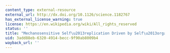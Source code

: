 ```yaml
---
content_type: external-resource
external_url: http://dx.doi.org/10.1126/science.1182767
has_external_license_warning: true
license: https://en.wikipedia.org/wiki/All_rights_reserved
status: ''
title: "Mechanosensitive Self\u2013replication Driven by Self\u2013organization"
uid: 3add88eb-6320-4914-becc-9f90ab8009b4
wayback_url: ''
---
```

